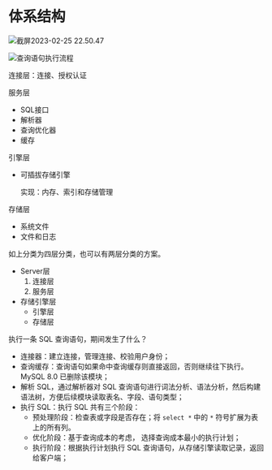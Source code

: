 # 体系结构



![截屏2023-02-25 22.50.47](https://xingqiu-tuchuang-1256524210.cos.ap-shanghai.myqcloud.com/3978/%E6%88%AA%E5%B1%8F2023-02-25%2022.50.47.png)

![查询语句执行流程](https://cdn.jsdelivr.net/gh/davidliuk/images@master/blog/mysql%E6%9F%A5%E8%AF%A2%E6%B5%81%E7%A8%8B.png)



连接层：连接、授权认证

服务层

- SQL接口
- 解析器
- 查询优化器
- 缓存

引擎层

- 可插拔存储引擎

  实现：内存、索引和存储管理

存储层

- 系统文件
- 文件和日志



如上分类为四层分类，也可以有两层分类的方案。

- Server层
  1. 连接层
  2. 服务层
- 存储引擎层
  - 引擎层
  - 存储层



执行一条 SQL 查询语句，期间发生了什么？

- 连接器：建立连接，管理连接、校验用户身份；
- 查询缓存：查询语句如果命中查询缓存则直接返回，否则继续往下执行。MySQL 8.0 已删除该模块；
- 解析 SQL，通过解析器对 SQL 查询语句进行词法分析、语法分析，然后构建语法树，方便后续模块读取表名、字段、语句类型；
- 执行 SQL：执行 SQL 共有三个阶段：
  - 预处理阶段：检查表或字段是否存在；将 `select *` 中的 `*` 符号扩展为表上的所有列。
  - 优化阶段：基于查询成本的考虑， 选择查询成本最小的执行计划；
  - 执行阶段：根据执行计划执行 SQL 查询语句，从存储引擎读取记录，返回给客户端；

